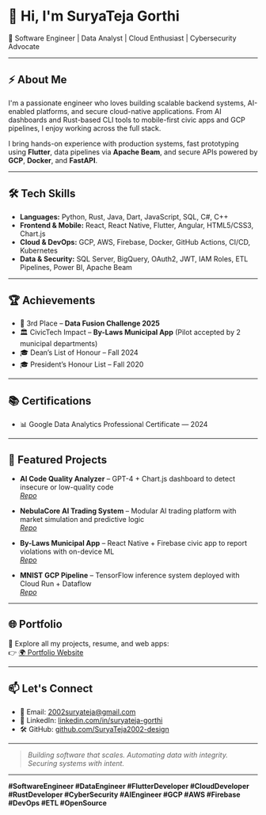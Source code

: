 # 👋 Hi, I'm SuryaTeja Gorthi

🚀 Software Engineer | Data Analyst | Cloud Enthusiast | Cybersecurity Advocate

---

## ⚡ About Me

I'm a passionate engineer who loves building scalable backend systems, AI-enabled platforms, and secure cloud-native applications. From AI dashboards and Rust-based CLI tools to mobile-first civic apps and GCP pipelines, I enjoy working across the full stack.

I bring hands-on experience with production systems, fast prototyping using **Flutter**, data pipelines via **Apache Beam**, and secure APIs powered by **GCP**, **Docker**, and **FastAPI**.

---

## 🛠️ Tech Skills

- **Languages:** Python, Rust, Java, Dart, JavaScript, SQL, C#, C++
- **Frontend & Mobile:** React, React Native, Flutter, Angular, HTML5/CSS3, Chart.js
- **Cloud & DevOps:** GCP, AWS, Firebase, Docker, GitHub Actions, CI/CD, Kubernetes
- **Data & Security:** SQL Server, BigQuery, OAuth2, JWT, IAM Roles, ETL Pipelines, Power BI, Apache Beam

---

## 🏆 Achievements

- 🥉 3rd Place – **Data Fusion Challenge 2025**
- 🏛️ CivicTech Impact – **By-Laws Municipal App** (Pilot accepted by 2 municipal departments)
- 🎓 Dean’s List of Honour – Fall 2024
- 🎓 President’s Honour List – Fall 2020

---

## 📚 Certifications

- 📊 Google Data Analytics Professional Certificate — 2024

---

## 📁 Featured Projects

- **AI Code Quality Analyzer** – GPT-4 + Chart.js dashboard to detect insecure or low-quality code  
  _[Repo](https://github.com/SuryaTeja2002-design/AI_Quality_Dashboard)_

- **NebulaCore AI Trading System** – Modular AI trading platform with market simulation and predictive logic  
  _[Repo](https://github.com/SuryaTeja2002-design/nebula-core)_

- **By-Laws Municipal App** – React Native + Firebase civic app to report violations with on-device ML  
  _[Repo](https://github.com/SuryaTeja2002-design/ByLaws_App)_

- **MNIST GCP Pipeline** – TensorFlow inference system deployed with Cloud Run + Dataflow  
  _[Repo](https://github.com/SuryaTeja2002-design/MNIST_Data)_

---

## 🌐 Portfolio

📁 Explore all my projects, resume, and web apps:  
👉 [🌍 Portfolio Website](https://suryateja2002-design.github.io/Portfolio/)

---

## 📫 Let's Connect

- 📧 Email: [2002suryateja@gmail.com](mailto:2002suryateja@gmail.com)
- 💼 LinkedIn: [linkedin.com/in/suryateja-gorthi](https://linkedin.com/in/suryateja-gorthi-7b9253238/)
- 🛠️ GitHub: [github.com/SuryaTeja2002-design](https://github.com/SuryaTeja2002-design)

---

> _Building software that scales. Automating data with integrity. Securing systems with intent._

---

**#SoftwareEngineer #DataEngineer #FlutterDeveloper #CloudDeveloper #RustDeveloper #CyberSecurity #AIEngineer #GCP #AWS #Firebase #DevOps #ETL #OpenSource**

